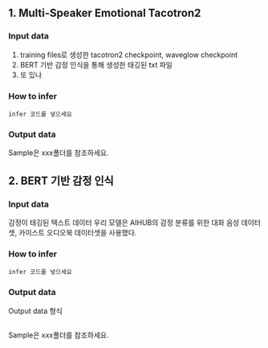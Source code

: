 ## 1. Multi-Speaker Emotional Tacotron2

### Input data

1. training files로 생성한 tacotron2 checkpoint, waveglow checkpoint
2. BERT 기반 감정 인식을 통해 생성한 태깅된 txt 파일
3. 또 있나

### How to infer

```
infer 코드를 넣으세요
```

### Output data
Sample은 xxx폴더를 참조하세요.


## 2. BERT 기반 감정 인식

### Input data

감정이 태깅된 텍스트 데이터
우리 모델은 AIHUB의 감정 분류를 위한 대화 음성 데이터셋, 카이스트 오디오북 데이터셋을 사용했다.

### How to infer

```
infer 코드를 넣으세요
```

### Output data

Output data 형식
```

```
Sample은 xxx폴더를 참조하세요.
